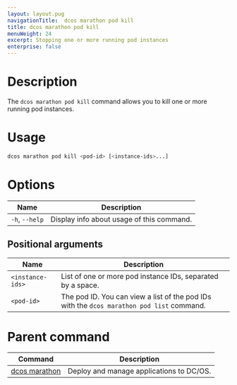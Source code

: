 ```yaml
---
layout: layout.pug
navigationTitle:  dcos marathon pod kill
title: dcos marathon pod kill
menuWeight: 24
excerpt: Stopping one or more running pod instances
enterprise: false
---
```


# Description
The `dcos marathon pod kill` command allows you to kill one or more running pod instances.

# Usage

```bash
dcos marathon pod kill <pod-id> [<instance-ids>...]
```
# Options

| Name |  Description |
|---------|-------------|
| `-h`, `--help` | Display info about usage of this command. |

## Positional arguments

| Name |  Description |
|---------|-------------|
| `<instance-ids>`   |  List of one or more pod instance IDs, separated by a space. |
| `<pod-id>`   |  The pod ID. You can view a list of the pod IDs with the `dcos marathon pod list` command.|

# Parent command

| Command | Description |
|---------|-------------|
| [dcos marathon](/mesosphere/dcos/1.12/cli/command-reference/dcos-marathon/) | Deploy and manage applications to DC/OS. |

